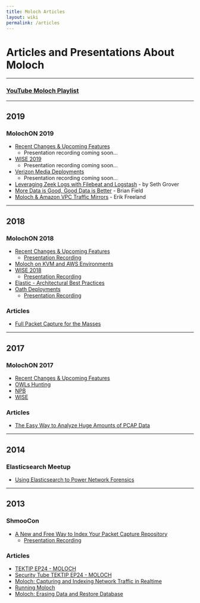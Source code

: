 ```yaml
---
title: Moloch Articles
layout: wiki
permalink: /articles
---
```


<div class="full-height-and-width-container with-footer p-3" markdown="1">

# Articles and Presentations About Moloch

---

### [YouTube Moloch Playlist](https://www.youtube.com/playlist?list=PLXXo-3b5ZQ1jk2wk9IyoxoGygZq5cT6Hq)

---

## 2019

### MolochON 2019

* [Recent Changes & Upcoming Features](/assets/MolochON2019RecentChanges.pdf)
  * Presentation recording coming soon...
* [WISE 2019](/assets/MolochON2019WISE.pdf)
  * Presentation recording coming soon...
* [Verizon Media Deployments](/assets/MolochON2019VMDeployment.pdf)
  * Presentation recording coming soon...
* [Leveraging Zeek Logs with Filebeat and Logstash](/assets/MolochON2019ZeekLogstashMalcolm.pdf) - by Seth Grover
* [More Data is Good, Good Data is Better](/assets/MolochON2019GoodDataBetter.pdf) - Brian Field
* [Moloch & Amazon VPC Traffic Mirrors](/assets/MolochON2019NubevaAWSMirroring.pdf) - Erik Freeland

---

## 2018

### MolochON 2018

* [Recent Changes & Upcoming Features](/assets/MolochON2018RecentChanges.pdf)
  * [Presentation Recording](https://www.youtube.com/watch?v=iEdJ35h9JJg)
* [Moloch on KVM and AWS Environments](/assets/MolochON2018VirtualizedAndAWS.pdf)
* [WISE 2018](/assets/MolochON2018WISE.pdf)
  * [Presentation Recording](https://www.youtube.com/watch?v=IqNssmG-OPk)
* [Elastic - Architectural Best Practices](/assets/MolochON2018Elastic.pdf)
* [Oath Deployments](/assets/MolochON2018OathDeployment.pdf)
  * [Presentation Recording](https://www.youtube.com/watch?v=lGzjMAcoAXs)

### Articles

* [Full Packet Capture for the Masses](https://2018.pass-the-salt.org/files/talks/10-full-packets-capture-for-the-masses.pdf)

---

## 2017

### MolochON 2017

* [Recent Changes & Upcoming Features](/assets/MolochON2017RecentChanges.pptx)
* [OWLs Hunting](/assets/MolochON2017OWLsHunting.pptx)
* [NPB](/assets/MolochON2017NPB.pptx)
* [WISE](/assets/MolochON2017WISE.pptx)

### Articles

* [The Easy Way to Analyze Huge Amounts of PCAP Data](https://isc.sans.edu/forums/diary/The+easy+way+to+analyze+huge+amounts+of+PCAP+data/22876/)

---

## 2014

### Elasticsearch Meetup

* [Using Elasticsearch to Power Network Forensics](ESMeetup2014Moloch.pptx)

---

## 2013

### ShmooCon

* [A New and Free Way to Index Your Packet Capture Repository](/assets/ShmooCon2013Moloch.pdf)
  * [Presentation Recording](https://www.youtube.com/watch?v=LNZymkTeY2o)

### Articles

* [TEKTIP EP24 - MOLOCH](http://www.tekdefense.com/news/2013/3/10/tektip-ep24-moloch.html)
* [Security Tube TEKTIP EP24 - MOLOCH](http://www.securitytube.net/video/7108)
* [Moloch: Capturing and Indexing Network Traffic in Realtime](http://blog.alejandronolla.com/2013/04/06/moloch-capturing-and-indexing-network-traffic-in-realtime/)
* [Running Moloch](http://www.rsreese.com/running-moloch/)
* [Moloch: Erasing Data and Restore Database](http://blog.alejandronolla.com/2013/05/29/moloch-erasing-data-and-restore-database/)

</div>
